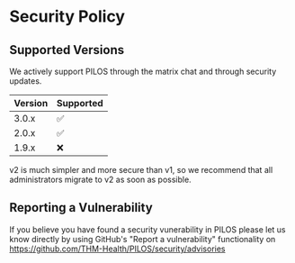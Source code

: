 # Security Policy

## Supported Versions

We actively support PILOS through the matrix chat and through security updates.

| Version | Supported          |
|---------| ------------------ |
| 3.0.x   | :white_check_mark: |
| 2.0.x   | :white_check_mark: |
| 1.9.x   | :x: |

v2 is much simpler and more secure than v1, so we recommend that all administrators migrate to v2 as soon as possible.

## Reporting a Vulnerability

If you believe you have found a security vunerability in PILOS please let us know directly by using GitHub's "Report a vulnerability" functionality on https://github.com/THM-Health/PILOS/security/advisories
